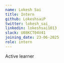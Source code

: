 ```yaml
---
name: Lokesh Sai
title: Intern
github: LokeshsaiP
twitter: lokesh_sai_
linkedin: lokeshsai1013
slack: U08KCT04V41
joining_date: 23-06-2025
role: intern 
---
```


Active learner

